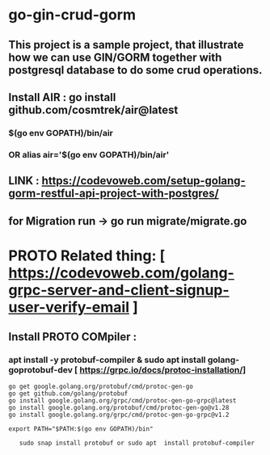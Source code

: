 # go-gin-crud-gorm
## This project is a sample project, that illustrate how we can use GIN/GORM together with postgresql database to do some crud operations. 
## Install AIR : go install github.com/cosmtrek/air@latest
### $(go env GOPATH)/bin/air
### OR alias air='$(go env GOPATH)/bin/air'


## LINK : https://codevoweb.com/setup-golang-gorm-restful-api-project-with-postgres/ 

## for Migration run -> go run migrate/migrate.go 

# PROTO Related thing: [ https://codevoweb.com/golang-grpc-server-and-client-signup-user-verify-email ]
## Install PROTO COMpiler : 
### apt install -y protobuf-compiler & sudo apt install golang-goprotobuf-dev [ https://grpc.io/docs/protoc-installation/]
``````
go get google.golang.org/protobuf/cmd/protoc-gen-go
go get github.com/golang/protobuf
go install google.golang.org/grpc/cmd/protoc-gen-go-grpc@latest
go install google.golang.org/protobuf/cmd/protoc-gen-go@v1.28
go install google.golang.org/grpc/cmd/protoc-gen-go-grpc@v1.2

export PATH="$PATH:$(go env GOPATH)/bin"

   sudo snap install protobuf or sudo apt  install protobuf-compiler

``````
